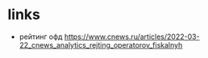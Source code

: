 
# links
* рейтинг офд https://www.cnews.ru/articles/2022-03-22_cnews_analytics_rejting_operatorov_fiskalnyh
